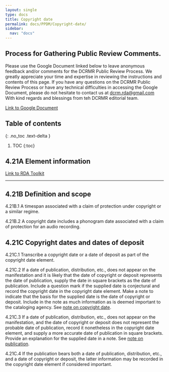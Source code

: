 ```yaml
---
layout: single
type: docs
title: Copyright date
permalink: docs/PPDM/Copyright-date/
sidebar:
  nav: "docs"
---
```


## Process for Gathering Public Review Comments.
Please use the Google Document linked below to leave anonymous feedback and/or comments for the DCRMR Public Review Process.  We greatly appreciate your time and expertise in reviewing the instructions and contents of this page.  If you have any questions on the DCRMR Public Review Process or have any technical difficulties in accessing the Google Document, please do not hesitate to contact us at dcrm.rda@gmail.com  With kind regards and blessings from teh DCRMR editorial team.

[Link to Google Document](https://docs.google.com/document/d/1RMRdCQzvZDeh3ODtHnVKGildfELwbXvJcPlP9RhKftE/edit)

## Table of contents
{: .no_toc .text-delta }

1. TOC
{:toc}

## 4.21A Element information

[Link to RDA Toolkit](https://beta.rdatoolkit.org/Content/Index?externalId=en-US_ala-452cb3af-3c8e-3c20-8d59-2362ad325a09)

---

## 4.21B Definition and scope

<a name="4.21B.1">4.21B.1</a> A timespan associated with a claim of protection under copyright or a similar regime.

<a name="4.21B.2">4.21B.2</a> A copyright date includes a phonogram date associated with a claim of protection for an audio recording.


## 4.21C Copyright dates and dates of deposit 

<a name="4.21C.1">4.21C.1</a> Transcribe a copyright date or a date of deposit as part of the copyright date element.

<a name="4.21C.2">4.21C.2</a> If a date of publication, distribution, etc., does not appear on the manifestation and it is likely that the date of copyright or deposit represents the date of publication, supply the date in square brackets as the date of publication. Include a question mark if the supplied date is conjectural and record the copyright date in the copyright date element. Make a note to indicate that the basis for the supplied date is the date of copyright or deposit. Include in the note as much information as is deemed important to the cataloging agency. See [note on copyright date](https://ladylazarus3.github.io/Test2/docs/PPDM/Note-on-copyright-date/). 

<a name="4.21C.3">4.21C.3</a> If a date of publication, distribution, etc., does not appear on the manifestation, and the date of copyright or deposit does not represent the probable date of publication,  record it nonetheless in the copyright date element, and supply a more accurate date of publication in square brackets. Provide an explanation for the supplied date in a note. See [note on publication](https://ladylazarus3.github.io/Test2/docs/PPDM/Date-of-publication/).

<a name="4.21C.4">4.21C.4</a> If the publication bears both a date of publication, distribution, etc., and a date of copyright or deposit, the latter information may be recorded in the copyright date element if considered important.
